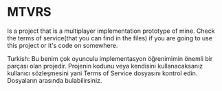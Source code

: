 # MTVRS

Is a project that is a multiplayer implementation prototype of mine. Check the terms of service(that you can find in the files) if you are going to use this project or it's code on somewhere.

Turkish:
Bu benim çok oyunculu implementasyon öğrenimimin önemli bir parçası olan projedir. Projenin kodunu veya kendisini kullanacaksanız kullanıcı sözleşmesini yani Terms of Service dosyasını kontrol edin. Dosyaların arasında bulabilirsiniz.
